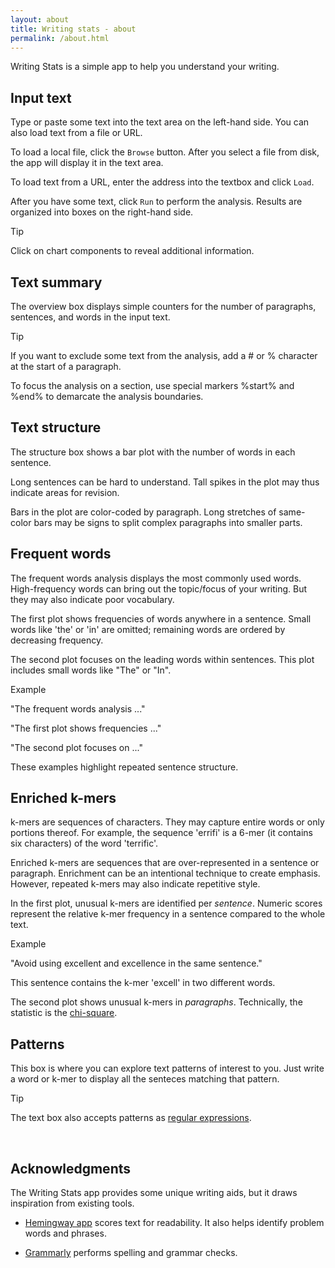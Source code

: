```yaml
---
layout: about
title: Writing stats - about
permalink: /about.html
---
```



Writing Stats is a simple app to help you understand your writing. 




<span id="textarea"></span>

## Input text

Type or paste some text into the text area on the left-hand side. 
You can also load text from a file or URL.

 To load a local file, click the `Browse` button. After you select a file from 
disk, the app will display it in the text area.

To load text from a URL, enter the address into the textbox and click `Load`. 

After you have some text, click `Run` to perform the analysis. Results are 
organized into boxes on the right-hand side.

<div class="ws-example">
<span class="ws-example-header">Tip</span>
<p>Click on chart components to reveal additional information.</p>
</div>




<span id="overview"></span>

## Text summary

The overview box displays simple counters for the number of paragraphs, sentences, and 
words in the input text. 

<div class="ws-example">
<span class="ws-example-header">Tip</span>
<p>If you want to exclude some text from the analysis, 
add a <span class="ws-highlight">#</span> or 
<span class="ws-highlight">%</span> character at the start of a paragraph.</p>
<p>To focus the analysis on a section, use special markers
<span class="ws-highlight">%start%</span> and 
<span class="ws-highlight">%end%</span> to demarcate the analysis boundaries.</p>
</div>




<span id="structure"></span>

## Text structure

The structure box shows a bar plot with the number of words in each sentence.

Long sentences can be hard to understand. Tall spikes in the plot may thus
indicate areas for revision.

Bars in the plot are color-coded by paragraph. Long stretches of same-color 
bars may be signs to split complex paragraphs into smaller parts. 




<span id="words"></span>

## Frequent words

The frequent words analysis displays the most commonly used words. High-frequency 
words can bring out the topic/focus of your writing. But they may also indicate 
poor vocabulary. 

The first plot shows frequencies of words anywhere in a sentence. Small words
like 'the' or 'in' are omitted; remaining words are ordered by decreasing 
frequency. 

The second plot focuses on the leading words within sentences. This plot 
includes small words like "The" or "In".

<div class="ws-example">
<span class="ws-example-header">Example</span>

<p class="ws-quote"><span class="ws-highlight">"The</span> frequent words analysis ..."</p>

<p class="ws-quote"><span class="ws-highlight">"The</span> first plot shows frequencies ..."</p>

<p class="ws-quote"><span class="ws-highlight">"The</span> second plot focuses on ..."</p>

<p>These examples highlight repeated sentence structure.</p>
</div>




<span id="kmers"></span>

## Enriched k-mers

k-mers are sequences of characters. They may capture entire words or only portions
thereof. For example, the sequence 'errifi' is a 6-mer (it contains six characters)
of the word 'terrific'. 

Enriched k-mers are sequences that are over-represented in a sentence or 
paragraph. Enrichment can be an intentional technique to create emphasis. 
However, repeated k-mers may also indicate repetitive style.

In the first plot, unusual k-mers are identified per *sentence*. Numeric scores 
represent the relative k-mer frequency in a sentence compared to the whole text. 

<div class="ws-example">
<span class="ws-example-header">Example</span>
<p class="ws-quote">"Avoid using <span class="ws-highlight">excellent</span> 
and <span class="ws-highlight">excellence</span> in the same sentence."</p>
<p>This sentence contains the k-mer 'excell' in two different words.</p>
</div>

The second plot shows unusual k-mers in *paragraphs*. Technically, the 
statistic is the
[chi-square](https://en.wikipedia.org/wiki/Chi-squared_distribution). 




<span id="patterns"></span>

## Patterns

This box is where you can explore text patterns of interest to you. Just write a 
word or k-mer to display all the senteces matching that pattern.

<div class="ws-example">
<span class="ws-example-header">Tip</span>
<p>The text box also accepts patterns as 
<a href="https://en.wikipedia.org/wiki/Regular_expression">regular expressions</a>.
</p>
</div>




<br/>
<span id="thanks"></span>

## Acknowledgments

The Writing Stats app provides some unique writing aids, but it draws 
inspiration from existing tools. 

 - [Hemingway app](http://www.hemingwayapp.com/) scores 
text for readability. It also helps identify problem words and phrases.

 - [Grammarly](https://www.grammarly.com/) performs spelling and grammar checks.
 
